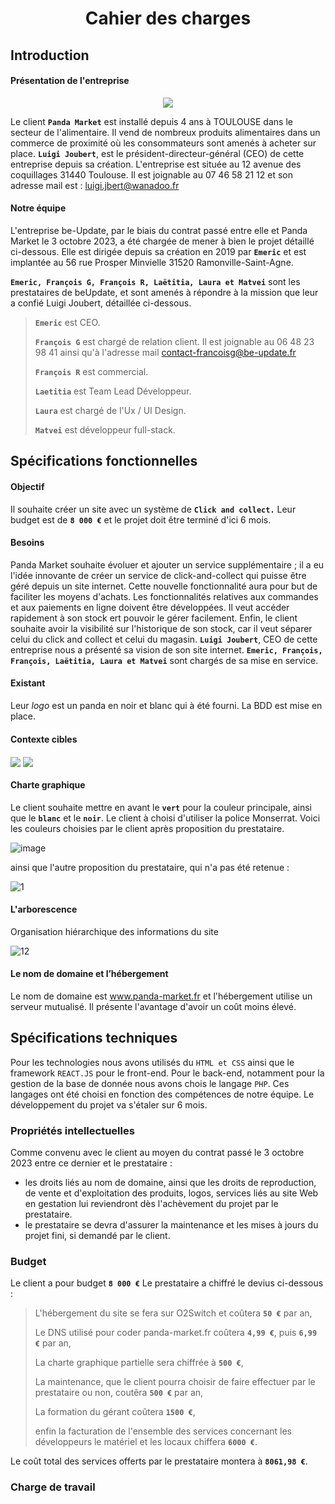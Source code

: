 #                       <p align="center"> Cahier des charges</p>
## Introduction  

#### Présentation de l'entreprise

<p align="center">
  <img src="https://github.com/Matvei1995/mycacao/assets/92799729/7d3b194b-7a24-444d-8c04-d8822a668932">
</p>



Le client **`Panda Market`** est installé depuis 4 
ans à TOULOUSE dans le secteur de l'alimentaire.
Il vend de nombreux produits alimentaires dans un commerce de proximité où les consommateurs sont amenés à acheter sur place.
**`Luigi Joubert`**, est le président-directeur-général (CEO) de cette entreprise depuis sa création.
L'entreprise est située au 12 avenue des coquillages 31440 Toulouse.
Il est joignable au 07 46 58 21 12 et son adresse mail est : luigi.jbert@wanadoo.fr

#### Notre équipe

L'entreprise be-Update, par le biais du contrat passé entre elle et Panda Market le 3 octobre 2023, a été chargée de mener à bien le projet détaillé ci-dessous. Elle est dirigée depuis sa création en 2019 par **`Emeric`** et est implantée au 56 rue Prosper Minvielle 31520 Ramonville-Saint-Agne.

**`Emeric, François G, François R, Laëtitia, Laura et Matvei`** sont les prestataires de beUpdate, et sont amenés à répondre à la mission que leur a confié Luigi Joubert, détaillée ci-dessous.

> **`Emeric`** est CEO.
> 
> **`François G`** est chargé de relation client. Il est joignable au 06 48 23 98 41 ainsi qu'à l'adresse mail contact-francoisg@be-update.fr
> 
> **`François R`** est commercial.
> 
> **`Laetitia`** est Team Lead Développeur.
> 
> **`Laura`** est chargé de l'Ux / UI Design.
> 
> **`Matvei`** est développeur full-stack.


## Spécifications fonctionnelles

#### Objectif
Il souhaite créer un site avec un système de  **`Click and collect.`**
Leur budget est de **`8 000 €`** et le projet doit être terminé d'ici 6 mois.

#### Besoins

Panda Market souhaite évoluer et ajouter un service supplémentaire ; il a eu l'idée innovante de créer un service de click-and-collect qui puisse être géré depuis un site internet. 
Cette nouvelle fonctionnalité aura pour but de faciliter les moyens d'achats. 
Les fonctionnalités relatives aux commandes et aux paiements en ligne doivent être développées.
Il veut accéder rapidement à son stock ert pouvoir le gérer facilement.
Enfin, le client souhaite avoir la visibilité sur l'historique de son stock, car il veut séparer celui du click and collect et celui du magasin.
**`Luigi Joubert`**, CEO de cette entreprise nous a présenté sa vision de son site internet.
**`Emeric, François, François, Laëtitia, Laura et Matvei`** sont chargés de sa mise en service. 

#### Existant
Leur *logo* est un panda en noir et blanc qui à été fourni.
La BDD est mise en place.


#### Contexte cibles

<img align="center" src="https://github.com/Matvei1995/mycacao/assets/92799729/ea22cf1b-cd6d-4552-98b1-084d2e40cc6b"> 
<img align="center" src="https://github.com/Matvei1995/mycacao/assets/92799729/57cdd95b-5b2a-45be-ad56-d8b0005a7189">


#### Charte graphique
Le client souhaite mettre en avant le **`vert`** pour la couleur principale, ainsi que le **`blanc`** et le **`noir`**.
Le client à choisi d'utiliser la police Monserrat.
Voici les couleurs choisies par le client après proposition du prestataire.

![image](https://github.com/Matvei1995/mycacao/assets/92799729/d12b45a9-1c98-42cc-99d7-fd81d7439f36)

ainsi que l'autre proposition du prestataire, qui n'a pas été retenue :

![1](https://github.com/Matvei1995/mycacao/assets/92799729/11753b16-0260-4b5a-92ee-59ed84f636a9)




#### L'arborescence
Organisation hiérarchique des informations du site

![12](https://github.com/Matvei1995/mycacao/assets/92799729/90b76fae-49fd-45b7-bcc6-71ba41b951ad)


  

#### Le nom de domaine et l’hébergement
Le nom de domaine est www.panda-market.fr et l'hébergement utilise un serveur mutualisé.
Il présente l'avantage d'avoir un coût moins élevé.

## Spécifications techniques
Pour les technologies nous avons utilisés du `HTML et CSS` ainsi que le framework `REACT.JS` pour le front-end.
Pour le back-end, notamment pour la gestion de la base de donnée nous avons chois le langage `PHP`.
Ces langages ont été choisi en fonction des compétences de notre équipe.
Le développement du projet va s'étaler sur 6 mois.

### Propriétés intellectuelles

Comme convenu avec le client au moyen du contrat passé le 3 octobre 2023 entre ce dernier et le prestataire :
 - les droits liés au nom de domaine, ainsi que les droits de reproduction, de vente et d'exploitation des produits, logos, services liés au site Web en gestation lui reviendront dès l'achèvement du projet par le prestataire.
 - le prestataire se devra d'assurer la maintenance et les mises à jours du projet fini, si demandé par le client.

### Budget
Le client a pour budget **`8 000 €`**
Le prestataire a chiffré le devius ci-dessous :
>
> L'hébergement du site se fera sur O2Switch et coûtera **`50 €`** par an,
> 
> Le DNS utilisé pour coder panda-market.fr coûtera **`4,99 €`**, puis **`6,99 €`** par an,
> 
> La charte graphique partielle sera chiffrée à **`500 €`**,
> 
> La maintenance, que le client pourra choisir de faire effectuer par le prestataire ou non, coutêra **`500 €`** par an,
> 
> La formation du gérant coûtera **`1500 €`**,
> 
> enfin la facturation de l'ensemble des services concernant les développeurs le matériel et les locaux chiffera **`6000 €`**.

Le coût total des services offerts par le prestataire montera à **`8061,98 €`**.

### Charge de travail


